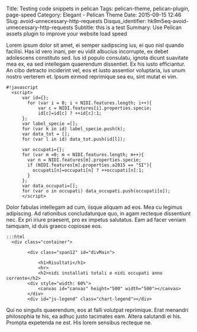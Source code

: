 Title: Testing code snippets in pelican
Tags: pelican-theme, pelican-plugin, page-speed
Category: Elegant - Pelican Theme
Date: 2015-09-15 12:46
Slug: avoid-unnecessary-http-requests
Disqus_identifier: hk9m5eq-avoid-unnecessary-http-requests
Subtitle: this is a test
Summary: Use Pelican assets plugin to improve your website load speed 

Lorem ipsum dolor sit amet, ei semper sadipscing ius, ei quo nisl quando facilisi. Has id vero inani, per eu vidit albucius incorrupte, ex debet adolescens constituto sed. Ius id populo consulatu, ignota dicunt suavitate mea ex, ea sed intellegam quaerendum dissentiet. Ex his iusto efficiantur. An cibo detracto inciderint vel, eos et iusto assentior voluptaria, ius unum nostro verterem et. Ipsum eirmod reprimique sea eu, sint mutat ei vim.

	#!javascript	
	  <script>
	      var id={};
			for (var i = 0; i < NIDI.features.length; i++){
				var c = NIDI.features[i].properties.specie;
				id[c]=id[c] ? ++id[c]:1;
	      };
	      var label_specie =[];
	      for (var k in id) label_specie.push(k);
	      var data_tot = [];
	      for (var l in id) data_tot.push(id[l]);
	
	      var occupati={};
	      for (var m =0; m < NIDI.features.length; m++){
	        var n = NIDI.features[m].properties.specie;
	        if (NIDI.features[m].properties.a2015 == "SI"){
	          occupati[n]=occupati[n] ? ++occupati[n]:1;
	        }
	      };
	      var data_occupati=[];
	      for (var o in occupati) data_occupati.push(occupati[o]);
	      </script>

Dolor fabulas intellegam ad cum, iisque aliquam ad eos. Mea cu legimus adipiscing. Ad rationibus concludaturque quo, in agam recteque dissentiunt nec. Ex pri iriure praesent, pro ex impetus salutatus. Eam ad facer veniam tamquam, id duis graeco copiosae eos.

	:::html
	  <div class="container">
	
	        <div class="span12" id="divMain">
	
	            <h1>Risultati</h1>
	            <hr>
				<h2>nidi installati totali e nidi occupati anno corrente</h2>
			<div style="width: 60%">
				<canvas id="canvas" height="500" width="500"></canvas>
			</div>
			<div id="js-legend" class="chart-legend"></div>

Qui no singulis quaerendum, eos at falli volutpat reprimique. Erat menandri philosophia te his, ea adhuc justo tacimates eam. Altera salutandi ei his. Prompta expetenda ne est. His lorem sensibus recteque ne.
